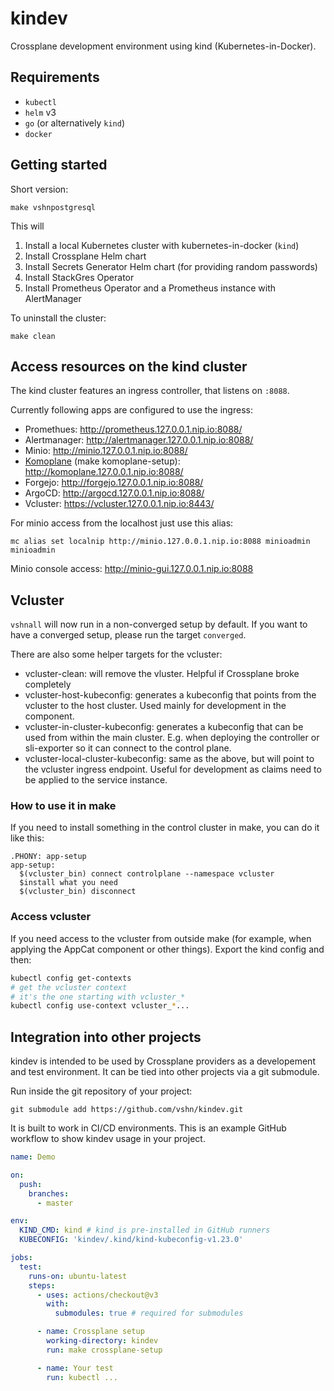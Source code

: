 # kindev

Crossplane development environment using kind (Kubernetes-in-Docker).

## Requirements

* `kubectl`
* `helm` v3
* `go` (or alternatively `kind`)
* `docker`

## Getting started

Short version:

`make vshnpostgresql`

This will
1. Install a local Kubernetes cluster with kubernetes-in-docker (`kind`)
1. Install Crossplane Helm chart
1. Install Secrets Generator Helm chart (for providing random passwords)
1. Install StackGres Operator
1. Install Prometheus Operator and a Prometheus instance with AlertManager

To uninstall the cluster:

`make clean`

## Access resources on the kind cluster

The kind cluster features an ingress controller, that listens on `:8088`.

Currently following apps are configured to use the ingress:

- Promethues: http://prometheus.127.0.0.1.nip.io:8088/
- Alertmanager: http://alertmanager.127.0.0.1.nip.io:8088/
- Minio: http://minio.127.0.0.1.nip.io:8088/
- [Komoplane](https://github.com/komodorio/komoplane) (make komoplane-setup): http://komoplane.127.0.0.1.nip.io:8088/
- Forgejo: http://forgejo.127.0.0.1.nip.io:8088/
- ArgoCD: http://argocd.127.0.0.1.nip.io:8088/
- Vcluster: https://vcluster.127.0.0.1.nip.io:8443/

For minio access from the localhost just use this alias:

```
mc alias set localnip http://minio.127.0.0.1.nip.io:8088 minioadmin minioadmin
```

Minio console access: http://minio-gui.127.0.0.1.nip.io:8088

## Vcluster

`vshnall` will now run in a non-converged setup by default. If you want to have a converged setup, please run the target `converged`.

There are also some helper targets for the vcluster:
* vcluster-clean: will remove the vluster. Helpful if Crossplane broke completely
* vcluster-host-kubeconfig: generates a kubeconfig that points from the vcluster to the host cluster. Used mainly for development in the component.
* vcluster-in-cluster-kubeconfig: generates a kubeconfig that can be used from within the main cluster. E.g. when deploying the controller or sli-exporter so it can connect to the control plane.
* vcluster-local-cluster-kubeconfig: same as the above, but will point to the vcluster ingress endpoint. Useful for development as claims need to be applied to the service instance.

### How to use it in make

If you need to install something in the control cluster in make, you can do it like this:

```make
.PHONY: app-setup
app-setup:
  $(vcluster_bin) connect controlplane --namespace vcluster
  $install what you need
  $(vcluster_bin) disconnect
```

### Access vcluster

If you need access to the vcluster from outside make (for example, when applying the AppCat component or other things). Export the kind config and then:

```bash
kubectl config get-contexts
# get the vcluster context
# it's the one starting with vcluster_*
kubectl config use-context vcluster_*...
```

## Integration into other projects

kindev is intended to be used by Crossplane providers as a developement and test environment. It can be tied into other projects via a git submodule.

Run inside the git repository of your project:

`git submodule add https://github.com/vshn/kindev.git`

It is built to work in CI/CD environments. This is an example GitHub workflow to show kindev usage in your project.

```yaml
name: Demo

on:
  push:
    branches:
      - master

env:
  KIND_CMD: kind # kind is pre-installed in GitHub runners
  KUBECONFIG: 'kindev/.kind/kind-kubeconfig-v1.23.0'

jobs:
  test:
    runs-on: ubuntu-latest
    steps:
      - uses: actions/checkout@v3
        with:
          submodules: true # required for submodules

      - name: Crossplane setup
        working-directory: kindev
        run: make crossplane-setup

      - name: Your test
        run: kubectl ...
```
